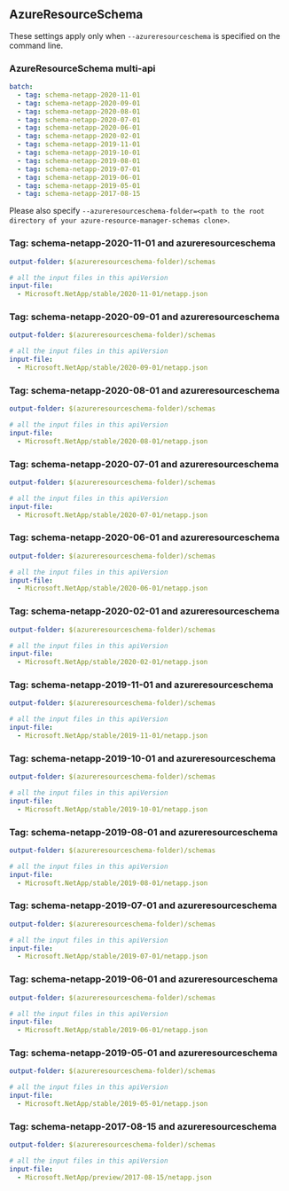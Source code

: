 ## AzureResourceSchema

These settings apply only when `--azureresourceschema` is specified on the command line.

### AzureResourceSchema multi-api

``` yaml $(azureresourceschema) && $(multiapi)
batch:
  - tag: schema-netapp-2020-11-01
  - tag: schema-netapp-2020-09-01
  - tag: schema-netapp-2020-08-01
  - tag: schema-netapp-2020-07-01  
  - tag: schema-netapp-2020-06-01
  - tag: schema-netapp-2020-02-01
  - tag: schema-netapp-2019-11-01
  - tag: schema-netapp-2019-10-01
  - tag: schema-netapp-2019-08-01
  - tag: schema-netapp-2019-07-01
  - tag: schema-netapp-2019-06-01
  - tag: schema-netapp-2019-05-01
  - tag: schema-netapp-2017-08-15

```

Please also specify `--azureresourceschema-folder=<path to the root directory of your azure-resource-manager-schemas clone>`.
### Tag: schema-netapp-2020-11-01 and azureresourceschema

``` yaml $(tag) == 'schema-netapp-2020-11-01' && $(azureresourceschema)
output-folder: $(azureresourceschema-folder)/schemas

# all the input files in this apiVersion
input-file:
  - Microsoft.NetApp/stable/2020-11-01/netapp.json

```


### Tag: schema-netapp-2020-09-01 and azureresourceschema

``` yaml $(tag) == 'schema-netapp-2020-09-01' && $(azureresourceschema)
output-folder: $(azureresourceschema-folder)/schemas

# all the input files in this apiVersion
input-file:
  - Microsoft.NetApp/stable/2020-09-01/netapp.json

```

### Tag: schema-netapp-2020-08-01 and azureresourceschema

``` yaml $(tag) == 'schema-netapp-2020-08-01' && $(azureresourceschema)
output-folder: $(azureresourceschema-folder)/schemas

# all the input files in this apiVersion
input-file:
  - Microsoft.NetApp/stable/2020-08-01/netapp.json

```

### Tag: schema-netapp-2020-07-01 and azureresourceschema

``` yaml $(tag) == 'schema-netapp-2020-07-01' && $(azureresourceschema)
output-folder: $(azureresourceschema-folder)/schemas

# all the input files in this apiVersion
input-file:
  - Microsoft.NetApp/stable/2020-07-01/netapp.json

```

### Tag: schema-netapp-2020-06-01 and azureresourceschema

``` yaml $(tag) == 'schema-netapp-2020-06-01' && $(azureresourceschema)
output-folder: $(azureresourceschema-folder)/schemas

# all the input files in this apiVersion
input-file:
  - Microsoft.NetApp/stable/2020-06-01/netapp.json

```

### Tag: schema-netapp-2020-02-01 and azureresourceschema

``` yaml $(tag) == 'schema-netapp-2020-02-01' && $(azureresourceschema)
output-folder: $(azureresourceschema-folder)/schemas

# all the input files in this apiVersion
input-file:
  - Microsoft.NetApp/stable/2020-02-01/netapp.json

```

### Tag: schema-netapp-2019-11-01 and azureresourceschema

``` yaml $(tag) == 'schema-netapp-2019-11-01' && $(azureresourceschema)
output-folder: $(azureresourceschema-folder)/schemas

# all the input files in this apiVersion
input-file:
  - Microsoft.NetApp/stable/2019-11-01/netapp.json

```

### Tag: schema-netapp-2019-10-01 and azureresourceschema

``` yaml $(tag) == 'schema-netapp-2019-10-01' && $(azureresourceschema)
output-folder: $(azureresourceschema-folder)/schemas

# all the input files in this apiVersion
input-file:
  - Microsoft.NetApp/stable/2019-10-01/netapp.json

```

### Tag: schema-netapp-2019-08-01 and azureresourceschema

``` yaml $(tag) == 'schema-netapp-2019-08-01' && $(azureresourceschema)
output-folder: $(azureresourceschema-folder)/schemas

# all the input files in this apiVersion
input-file:
  - Microsoft.NetApp/stable/2019-08-01/netapp.json

```

### Tag: schema-netapp-2019-07-01 and azureresourceschema

``` yaml $(tag) == 'schema-netapp-2019-07-01' && $(azureresourceschema)
output-folder: $(azureresourceschema-folder)/schemas

# all the input files in this apiVersion
input-file:
  - Microsoft.NetApp/stable/2019-07-01/netapp.json

```

### Tag: schema-netapp-2019-06-01 and azureresourceschema

``` yaml $(tag) == 'schema-netapp-2019-06-01' && $(azureresourceschema)
output-folder: $(azureresourceschema-folder)/schemas

# all the input files in this apiVersion
input-file:
  - Microsoft.NetApp/stable/2019-06-01/netapp.json

```

### Tag: schema-netapp-2019-05-01 and azureresourceschema

``` yaml $(tag) == 'schema-netapp-2019-05-01' && $(azureresourceschema)
output-folder: $(azureresourceschema-folder)/schemas

# all the input files in this apiVersion
input-file:
  - Microsoft.NetApp/stable/2019-05-01/netapp.json

```

### Tag: schema-netapp-2017-08-15 and azureresourceschema

``` yaml $(tag) == 'schema-netapp-2017-08-15' && $(azureresourceschema)
output-folder: $(azureresourceschema-folder)/schemas

# all the input files in this apiVersion
input-file:
  - Microsoft.NetApp/preview/2017-08-15/netapp.json

```
